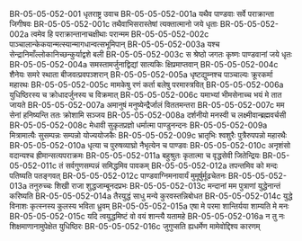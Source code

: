 BR-05-05-052-001	धृतराष्ट्र उवाच
BR-05-05-052-001a	यथैव पाण्डवाः सर्वे पराक्रान्ता जिगीषवः
BR-05-05-052-001c	तथैवाभिसरास्तेषां त्यक्तात्मानो जये धृताः
BR-05-05-052-002a	त्वमेव हि पराक्रान्तानाचक्षीथाः परान्मम
BR-05-05-052-002c	पाञ्चालान्केकयान्मत्स्यान्मागधान्वत्सभूमिपान्
BR-05-05-052-003a	यश्च सेन्द्रानिमाँल्लोकानिच्छन्कुर्याद्वशे बली
BR-05-05-052-003c	स श्रेष्ठो जगतः कृष्णः पाण्डवानां जये धृतः
BR-05-05-052-004a	समस्तामर्जुनाद्विद्यां सात्यकिः क्षिप्रमाप्तवान्
BR-05-05-052-004c	शैनेयः समरे स्थाता बीजवत्प्रवपञ्शरान्
BR-05-05-052-005a	धृष्टद्युम्नश्च पाञ्चाल्यः क्रूरकर्मा महारथः
BR-05-05-052-005c	मामकेषु रणं कर्ता बलेषु परमास्त्रवित्
BR-05-05-052-006a	युधिष्ठिरस्य च क्रोधादर्जुनस्य च विक्रमात्
BR-05-05-052-006c	यमाभ्यां भीमसेनाच्च भयं मे तात जायते
BR-05-05-052-007a	अमानुषं मनुष्येन्द्रैर्जालं विततमन्तरा
BR-05-05-052-007c	मम सेनां हनिष्यन्ति ततः क्रोशामि सञ्जय
BR-05-05-052-008a	दर्शनीयो मनस्वी च लक्ष्मीवान्ब्रह्मवर्चसी
BR-05-05-052-008c	मेधावी सुकृतप्रज्ञो धर्मात्मा पाण्डुनन्दनः
BR-05-05-052-009a	मित्रामात्यैः सुसम्पन्नः सम्पन्नो योज्ययोजकैः
BR-05-05-052-009c	भ्रातृभिः श्वशुरैः पुत्रैरुपपन्नो महारथैः
BR-05-05-052-010a	धृत्या च पुरुषव्याघ्रो नैभृत्येन च पाण्डवः
BR-05-05-052-010c	अनृशंसो वदान्यश्च ह्रीमान्सत्यपराक्रमः
BR-05-05-052-011a	बहुश्रुतः कृतात्मा च वृद्धसेवी जितेन्द्रियः
BR-05-05-052-011c	तं सर्वगुणसम्पन्नं समिद्धमिव पावकम्
BR-05-05-052-012a	तपन्तमिव को मन्दः पतिष्यति पतङ्गवत्
BR-05-05-052-012c	पाण्डवाग्निमनावार्यं मुमूर्षुर्मूढचेतनः
BR-05-05-052-013a	तनुरुच्चः शिखी राजा शुद्धजाम्बूनदप्रभः
BR-05-05-052-013c	मन्दानां मम पुत्राणां युद्धेनान्तं करिष्यति
BR-05-05-052-014a	तैरयुद्धं साधु मन्ये कुरवस्तन्निबोधत
BR-05-05-052-014c	युद्धे विनाशः कृत्स्नस्य कुलस्य भविता ध्रुवम्
BR-05-05-052-015a	एषा मे परमा शान्तिर्यया शाम्यति मे मनः
BR-05-05-052-015c	यदि त्वयुद्धमिष्टं वो वयं शान्त्यै यतामहे
BR-05-05-052-016a	न तु नः शिक्षमाणानामुपेक्षेत युधिष्ठिरः
BR-05-05-052-016c	जुगुप्सति ह्यधर्मेण मामेवोद्दिश्य कारणम्
